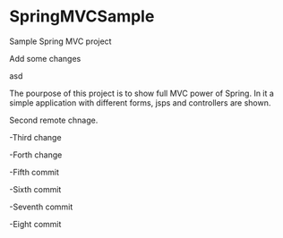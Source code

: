 # SpringMVCSample
Sample Spring MVC project


Add some changes

asd


The pourpose of this project is to show full MVC power of Spring. In it a simple application with different forms, jsps and controllers are shown.


Second remote chnage.

-Third change

-Forth change

-Fifth commit

-Sixth commit

-Seventh commit

-Eight commit